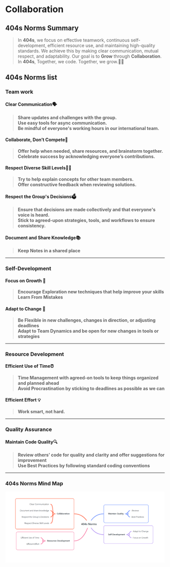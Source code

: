 # Collaboration

## 404s Norms Summary

> In **404s**, we focus on effective teamwork, continuous self-development,
> efficient resource use, and maintaining high-quality standards. We achieve
> this by making clear communication, mutual respect, and adaptability.
> Our goal is to **Grow** through **Collaboration**.\
> In **404s**, Together, we code. Together, we grow.🌱🤝

<!-- group norms summary -->

<!-- group norms list -->
## 404s Norms list

### Team work

#### Clear Communication🗣️

> **Share updates and challenges with the group.**\
> **Use easy tools for async communication.**\
> **Be mindful of everyone's working hours in our international team.**

#### Collaborate, Don’t Compete🤝

> **Offer help when needed, share resources, and brainstorm together.**\
> **Celebrate success by acknowledging everyone’s contributions.**

#### Respect Diverse Skill Levels🧑‍🏫

> **Try to help explain concepts for other team members.**\
> **Offer constructive feedback when reviewing solutions.**

#### Respect the Group's Decisions🗳️

> **Ensure that decisions are made collectively and that everyone's voice is heard.**\
> **Stick to agreed-upon strategies, tools, and workflows to ensure consistency.**

#### Document and Share Knowledge📚

> **Keep Notes in a shared place**
---

### Self-Development

#### Focus on Growth 🌱

> **Encourage Exploration new techniques that help improve your skills**\
> **Learn From Mistakes**

#### Adapt to Change 🔄

> **Be Flexible in new challenges, changes in direction, or adjusting deadlines**\
> **Adapt to Team Dynamics and be open for new changes in tools or strategies**
---

### Resource Development

#### Efficient Use of Time⏰

> **Time Management with agreed-on tools to keep things organized and planned ahead**\
> **Avoid Procrastination by sticking to deadlines as possible as we can**

#### Efficient Effort 💡

> **Work smart, not hard.**

---

### Quality Assurance

#### Maintain Code Quality🔍

> **Review others’ code for quality and clarity and offer suggestions for improvement**\
> **Use Best Practices by following standard coding conventions**

---

### 404s Norms Mind Map

![image](../assets/norms-mindmap.png)
